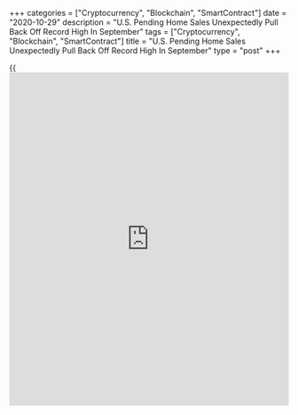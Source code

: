 +++
categories = ["Cryptocurrency", "Blockchain", "SmartContract"]
date = "2020-10-29"
description = "U.S. Pending Home Sales Unexpectedly Pull Back Off Record High In September"
tags = ["Cryptocurrency", "Blockchain", "SmartContract"]
title = "U.S. Pending Home Sales Unexpectedly Pull Back Off Record High In September"
type = "post"
+++

{{<iframe id="large-banner" src="https://www.bounty.group/#slide=28.0" width="100%" height="600" scrolling="no" style="border: 0px solid rgb(216, 221, 230); border-radius: 3px;">}}

Pending home sales unexpectedly pulled back off a record high in the
month of September, according to a report released by the National
Association of Realtors on Thursday.

NAR said its pending home sales index slumped by 2.2 percent to 130.0 in
September after spiking by 8.8 percent to 132.9 in August. The drop came
as a surprise to economists, who had expected pending home sales to jump
by another 3.4 percent.

Despite the unexpected monthly decrease, pending home sales in September
were up by 20.5 percent compared to the same month a year ago.

A pending home sale is one in which a contract was signed but not yet
closed. Normally, it takes four to six weeks to close a contracted sale.

"The demand for home buying remains super strong, even with a slight
monthly pullback in September, and we're still likely to end the year
with more homes sold overall in 2020 than in 2019," said NAR chief
economist Lawrence Yun.

He added, "With persistent low mortgage rates and some degree of a
continuing jobs recovery, more contract signings are expected in the
near future."

The unexpected drop in pending home sales came as three of four regional
indices recorded decreases in contract activity on a month-over-month
basis in September.

Pending home sales fell by 3.2 percent in the Midwest, 3.0 percent in
the South and 2.6 percent in the West, while pending home sales in the
Northeast rose by 2.0 percent.

For comments and feedback [contact](https://www.playgroundfx.com/contact/): editorial@rtt[news](https://www.letsplayfx.com/blog/forex-news-website/).com

[Economic News][1]

 **What parts of the world are seeing the best (and worst) economic
performances lately? Click[here][2] to check out our [Econ Scorecard][2]
and find out! See up-to-the-moment [ranking](https://www.playgroundfx.com/blog/crypto-exchange-ranking/)s for the best and worst
performers in [GDP][3], [unemployment rate][4], [inflation][5] and much
more.**

   1. www.rtt[news](https://www.letsplayfx.com/blog/forex-news-website/).com/Content/EconomicNews.aspx
   2. www.rtt[news](https://www.letsplayfx.com/blog/forex-news-website/).com/economic-scorecard/world-rank/PPI/highest-performance.aspx
   3. www.rtt[news](https://www.letsplayfx.com/blog/forex-news-website/).com/economic-scorecard/world-rank/GDP/highest-performance.aspx
   4. www.rtt[news](https://www.letsplayfx.com/blog/forex-news-website/).com/economic-scorecard/world-rank/unemployment-rate/lowest-performance.aspx
   5. www.rtt[news](https://www.letsplayfx.com/blog/forex-news-website/).com/economic-scorecard/world-rank/CPI/highest-performance.aspx